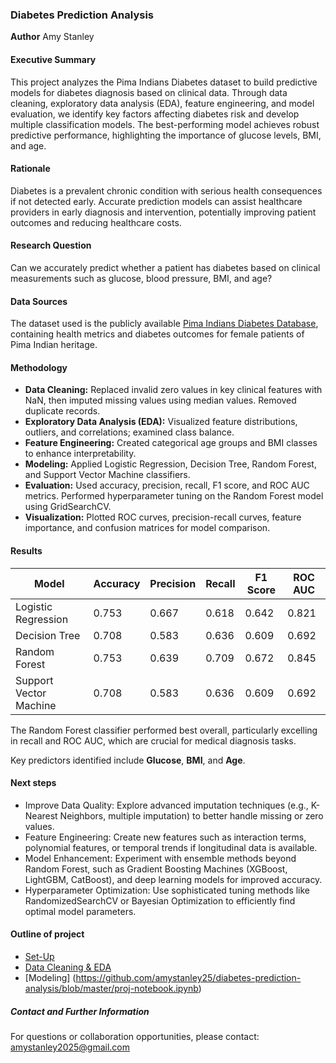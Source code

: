 ### Diabetes Prediction Analysis

**Author**
Amy Stanley

#### Executive Summary
This project analyzes the Pima Indians Diabetes dataset to build predictive models for diabetes diagnosis based on clinical data. Through data cleaning, exploratory data analysis (EDA), feature engineering, and model evaluation, we identify key factors affecting diabetes risk and develop multiple classification models. The best-performing model achieves robust predictive performance, highlighting the importance of glucose levels, BMI, and age.

#### Rationale
Diabetes is a prevalent chronic condition with serious health consequences if not detected early. Accurate prediction models can assist healthcare providers in early diagnosis and intervention, potentially improving patient outcomes and reducing healthcare costs.

#### Research Question
Can we accurately predict whether a patient has diabetes based on clinical measurements such as glucose, blood pressure, BMI, and age?

#### Data Sources
The dataset used is the publicly available [Pima Indians Diabetes Database](https://www.kaggle.com/uciml/pima-indians-diabetes-database), containing health metrics and diabetes outcomes for female patients of Pima Indian heritage.

#### Methodology

- **Data Cleaning:** Replaced invalid zero values in key clinical features with NaN, then imputed missing values using median values. Removed duplicate records.
- **Exploratory Data Analysis (EDA):** Visualized feature distributions, outliers, and correlations; examined class balance.
- **Feature Engineering:** Created categorical age groups and BMI classes to enhance interpretability.
- **Modeling:** Applied Logistic Regression, Decision Tree, Random Forest, and Support Vector Machine classifiers.
- **Evaluation:** Used accuracy, precision, recall, F1 score, and ROC AUC metrics. Performed hyperparameter tuning on the Random Forest model using GridSearchCV.
- **Visualization:** Plotted ROC curves, precision-recall curves, feature importance, and confusion matrices for model comparison.


#### Results
| Model                  | Accuracy | Precision | Recall | F1 Score | ROC AUC |
|------------------------|----------|-----------|--------|----------|---------|
| Logistic Regression     | 0.753    | 0.667     | 0.618  | 0.642    | 0.821   |
| Decision Tree          | 0.708    | 0.583     | 0.636  | 0.609    | 0.692   |
| Random Forest          | 0.753    | 0.639     | 0.709  | 0.672    | 0.845   |
| Support Vector Machine  | 0.708    | 0.583     | 0.636  | 0.609    | 0.692   |

The Random Forest classifier performed best overall, particularly excelling in recall and ROC AUC, which are crucial for medical diagnosis tasks.

Key predictors identified include **Glucose**, **BMI**, and **Age**.

#### Next steps
- Improve Data Quality: Explore advanced imputation techniques (e.g., K-Nearest Neighbors, multiple imputation) to better handle missing or zero values.
- Feature Engineering: Create new features such as interaction terms, polynomial features, or temporal trends if longitudinal data is available.
- Model Enhancement: Experiment with ensemble methods beyond Random Forest, such as Gradient Boosting Machines (XGBoost, LightGBM, CatBoost), and deep learning models for improved accuracy.
- Hyperparameter Optimization: Use sophisticated tuning methods like RandomizedSearchCV or Bayesian Optimization to efficiently find optimal model parameters.

#### Outline of project

- [Set-Up](https://github.com/amystanley25/diabetes-prediction-analysis/blob/master/proj-notebook.ipynb)
- [Data Cleaning & EDA](https://github.com/amystanley25/diabetes-prediction-analysis/blob/master/proj-notebook.ipynb)
- [Modeling] (https://github.com/amystanley25/diabetes-prediction-analysis/blob/master/proj-notebook.ipynb)


##### Contact and Further Information
For questions or collaboration opportunities, please contact:  
amystanley2025@gmail.com
